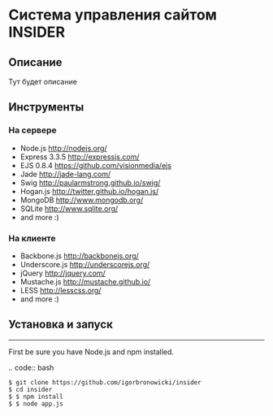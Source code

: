 # Система управления сайтом INSIDER




## Описание

Тут будет описание




## Инструменты

### На сервере

+ Node.js http://nodejs.org/
+ Express 3.3.5 http://expressjs.com/
+ EJS 0.8.4 https://github.com/visionmedia/ejs
+ Jade http://jade-lang.com/
+ Swig http://paularmstrong.github.io/swig/
+ Hogan.js http://twitter.github.io/hogan.js/
+ MongoDB http://www.mongodb.org/
+ SQLite http://www.sqlite.org/
+ and more :)

### На клиенте

+ Backbone.js http://backbonejs.org/
+ Underscore.js http://underscorejs.org/
+ jQuery http://jquery.com/
+ Mustache.js http://mustache.github.io/
+ LESS http://lesscss.org/
+ and more :)




## Установка и запуск
------------

First be sure you have Node.js and npm installed.

.. code:: bash

    $ git clone https://github.com/igorbronowicki/insider
    $ cd insider
    $ $ npm install
    $ $ node app.js
